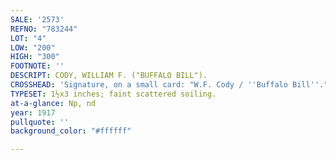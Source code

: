 ```yaml
---
SALE: '2573'
REFNO: "783244"
LOT: "4"
LOW: "200"
HIGH: "300"
FOOTNOTE: ''
DESCRIPT: CODY, WILLIAM F. ("BUFFALO BILL").
CROSSHEAD: 'Signature, on a small card: "W.F. Cody / ''Buffalo Bill''."'
TYPESET: 1½x3 inches; faint scattered soiling.
at-a-glance: Np, nd
year: 1917
pullquote: ''
background_color: "#ffffff"

---
```

